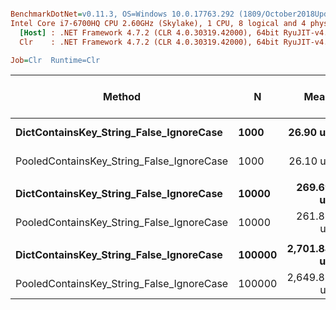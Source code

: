 ``` ini

BenchmarkDotNet=v0.11.3, OS=Windows 10.0.17763.292 (1809/October2018Update/Redstone5)
Intel Core i7-6700HQ CPU 2.60GHz (Skylake), 1 CPU, 8 logical and 4 physical cores
  [Host] : .NET Framework 4.7.2 (CLR 4.0.30319.42000), 64bit RyuJIT-v4.7.3324.0
  Clr    : .NET Framework 4.7.2 (CLR 4.0.30319.42000), 64bit RyuJIT-v4.7.3324.0

Job=Clr  Runtime=Clr  

```
|                                    Method |      N |        Mean |      Error |    StdDev | Ratio | Gen 0/1k Op | Gen 1/1k Op | Gen 2/1k Op | Allocated Memory/Op |
|------------------------------------------ |------- |------------:|-----------:|----------:|------:|------------:|------------:|------------:|--------------------:|
|   **DictContainsKey_String_False_IgnoreCase** |   **1000** |    **26.90 us** |  **0.0603 us** | **0.0564 us** |  **1.00** |           **-** |           **-** |           **-** |                **40 B** |
| PooledContainsKey_String_False_IgnoreCase |   1000 |    26.10 us |  0.0431 us | 0.0403 us |  0.97 |           - |           - |           - |                40 B |
|                                           |        |             |            |           |       |             |             |             |                     |
|   **DictContainsKey_String_False_IgnoreCase** |  **10000** |   **269.69 us** |  **0.8295 us** | **0.7759 us** |  **1.00** |           **-** |           **-** |           **-** |                **44 B** |
| PooledContainsKey_String_False_IgnoreCase |  10000 |   261.83 us |  1.1252 us | 0.8785 us |  0.97 |           - |           - |           - |                44 B |
|                                           |        |             |            |           |       |             |             |             |                     |
|   **DictContainsKey_String_False_IgnoreCase** | **100000** | **2,701.84 us** | **10.2913 us** | **9.6265 us** |  **1.00** |           **-** |           **-** |           **-** |                **64 B** |
| PooledContainsKey_String_False_IgnoreCase | 100000 | 2,649.86 us |  7.8299 us | 6.9410 us |  0.98 |           - |           - |           - |                64 B |

